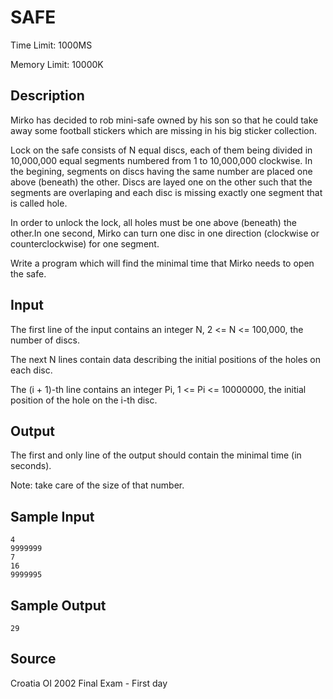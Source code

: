 # SAFE

Time Limit: 1000MS

Memory Limit: 10000K


## Description

Mirko has decided to rob mini-safe owned by his son so that he could take away some football stickers which are missing in his big sticker collection.

Lock on the safe consists of N equal discs, each of them being divided in 10,000,000 equal segments numbered from 1 to 10,000,000 clockwise. In the begining, segments on discs having the same number are placed one above (beneath) the other. Discs are layed one on the other such that the segments are overlaping and each disc is missing exactly one segment that is called hole.

In order to unlock the lock, all holes must be one above (beneath) the other.In one second, Mirko can turn one disc in one direction (clockwise or counterclockwise) for one segment.

Write a program which will find the minimal time that Mirko needs to open the safe.


## Input

The first line of the input contains an integer N, 2 <= N <= 100,000, the number of discs.

The next N lines contain data describing the initial positions of the holes on each disc.

The (i + 1)-th line contains an integer Pi, 1 <= Pi <= 10000000, the initial position of the hole on the i-th disc.


## Output

The first and only line of the output should contain the minimal time (in seconds).

Note: take care of the size of that number.


## Sample Input

```
4
9999999
7
16
9999995
```


## Sample Output

```
29
```


## Source

Croatia OI 2002 Final Exam - First day
